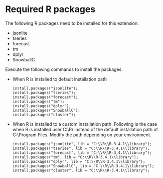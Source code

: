 # Required R packages
The following R packages need to be installed for this extension.

 * jsonlite
 * tseries
 * forecast
 * tm
 * dplyr
 * SnowballC

Execute the following commands to install the packages.

* When R is installed to default installation path

      install.packages("jsonlite");
      install.packages("tseries");
      install.packages("forecast");
      install.packages("tm");
      install.packages("dplyr");
      install.packages("SnowballC");
      install.packages("cluster");

* When R is installed to a custom installation path. Following is the case when R is installed user C:\R\ instead of the default installation path of C:\Program Files\. Modify the path depending on your environment.

      install.packages("jsonlite", lib = "C:\\R\\R-3.4.1\\library");
      install.packages("tseries", lib = "C:\\R\\R-3.4.1\\library");
      install.packages("forecast", lib = "C:\\R\\R-3.4.1\\library");
      install.packages("tm", lib = "C:\\R\\R-3.4.1\\library");
      install.packages("dplyr", lib = "C:\\R\\R-3.4.1\\library");
      install.packages("SnowballC", lib = "C:\\R\\R-3.4.1\\library");
      install.packages("cluster", lib = "C:\\R\\R-3.4.1\\library");
